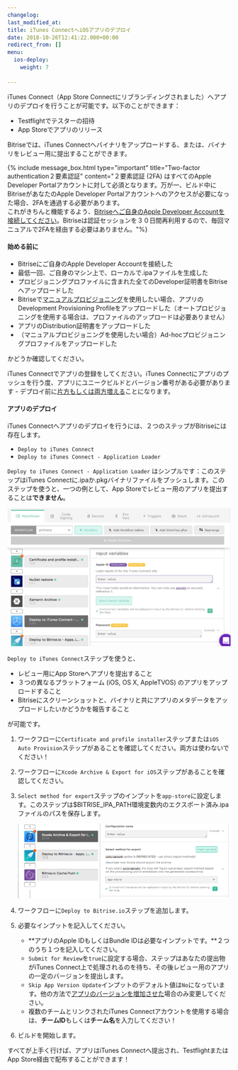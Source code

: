 ```yaml
---
changelog:
last_modified_at:
title: iTunes ConnectへiOSアプリのデプロイ
date: 2018-10-26T12:41:22.000+00:00
redirect_from: []
menu:
  ios-deploy:
    weight: 7

---
```

iTunes Connect（App Store Connectにリブランディングされました）へアプリのデプロイを行うことが可能です。以下のことができます：

* Testflightでテスターの招待
* App Storeでアプリのリリース

Bitriseでは、iTunes Connectへバイナリをアップロードする、または、バイナリをレビュー用に提出することができます。

{% include message_box.html type="important" title="Two-factor authentication２要素認証" content="２要素認証 (2FA) はすべてのApple Developer Portalアカウントに対して必須となります。万が一、ビルド中にBitriseがあなたのApple Developer Portalアカウントへのアクセスが必要になった場合、2FAを通過する必要があります。  
これがきちんと機能するよう、[Bitriseへご自身のApple Developer Accountを接続してください](/getting-started/signing-up/connecting-apple-dev-account/)。Bitriseは認証セッションを３０日間再利用するので、毎回マニュアルで2FAを経由する必要はありません。"%}

#### 始める前に

* Bitriseにご自身のApple Developer Accountを接続した
* 最低一回、ご自身のマシン上で、ローカルで.ipaファイルを生成した
* プロビジョニングプロファイルに含まれた全てのDeveloper証明書をBitriseへアップロードした
* Bitriseで[マニュアルプロビジョニング](/code-signing/ios-code-signing/ios-manual-provisioning/)を使用したい場合、アプリのDevelopment Provisioning Profileをアップロードした（オートプロビジョニングを使用する場合は、プロファイルのアップロードは必要ありません）
* アプリのDistribution証明書をアップロードした
* （マニュアルプロビジョニングを使用したい場合）Ad-hocプロビジョニングプロファイルをアップロードした

かどうか確認してください。

iTunes Connectでアプリの登録をしてください。iTunes Connectにアプリのプッシュを行う度、アプリにユニークビルドとバージョン番号がある必要があります - デプロイ前に[片方もしくは両方増える](/builds/build-numbering-and-app-versioning/)ことになります。

#### アプリのデプロイ

iTunes Connectへアプリのデプロイを行うには、２つのステップがBitriseには存在します。

* `Deploy to iTunes Connect`
* `Deploy to iTunes Connect - Application Loader`

`Deploy to iTunes Connect - Application Loader` はシンプルです：このステップはiTunes Connectに.ipaか.pkgバイナリファイルをプッシュします。このステップを使うと、一つの例として、App Storeでレビュー用のアプリを提出することは**できません**。

![](/img/itunes-connect.png)

`Deploy to iTunes Connect`ステップを使うと、

* レビュー用にApp Storeへアプリを提出すること
* ３つの異なるプラットフォーム (iOS, OS X, AppleTVOS) のアプリをアップロードすること
* Bitriseにスクリーンショットと、バイナリと共にアプリのメタデータをアップロードしたいかどうかを報告すること

が可能です。

1. ワークフローに`Certificate and profile installer`ステップまたは`iOS Auto Provision`ステップがあることを確認してください。両方は使わないでください！
2. ワークフローに`Xcode Archive & Export for iOS`ステップがあることを確認してください。
3. `Select method for export`ステップのインプットを`app-store`に設定します。このステップは$BITRISE_IPA_PATH環境変数内のエクスポート済み.ipaファイルのパスを保存します。

   ![](/img/app-store-export.png)
4. ワークフローに`Deploy to Bitrise.io`ステップを追加します。
5. 必要なインプットを記入してください。
   * **アプリのApple IDもしくはBundle IDは必要なインプットです。**２つのうち１つを記入してください。
   * `Submit for Review`を`true`に設定する場合、ステップはあなたの提出物がiTunes Connect上で処理されるのを待ち、その後レビュー用のアプリの一定のバージョンを提出します。
   * `Skip App Version Update`インプットのデフォルト値は`No`になっています。他の方法で[アプリのバージョンを増加させた](/builds/build-numbering-and-app-versioning/)場合のみ変更してください。
   * 複数のチームとリンクされたiTunes Connectアカウントを使用する場合は、**チームID**もしくは**チーム名**を入力してください！
6. ビルドを開始します。

すべてが上手く行けば、アプリはiTunes Connectへ提出され、TestflightまたはApp Store経由で配布することができます！